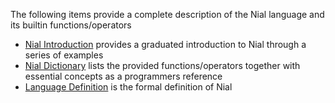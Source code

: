The following items provide a complete description of the Nial language and its builtin functions/operators

- [Nial Introduction](NialIntroduction.md) provides a graduated introduction to Nial through a series of examples
- [Nial Dictionary](NialDictionary.html) lists the provided functions/operators together with essential concepts as a programmers reference
- [Language Definition](LanguageDefinition.md) is the formal definition of Nial





